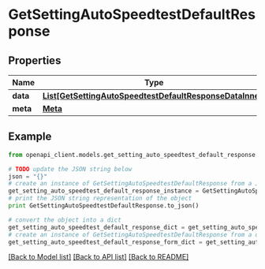 # GetSettingAutoSpeedtestDefaultResponse


## Properties

Name | Type | Description | Notes
------------ | ------------- | ------------- | -------------
**data** | [**List[GetSettingAutoSpeedtestDefaultResponseDataInner]**](GetSettingAutoSpeedtestDefaultResponseDataInner.md) |  | [optional] 
**meta** | [**Meta**](Meta.md) |  | [optional] 

## Example

```python
from openapi_client.models.get_setting_auto_speedtest_default_response import GetSettingAutoSpeedtestDefaultResponse

# TODO update the JSON string below
json = "{}"
# create an instance of GetSettingAutoSpeedtestDefaultResponse from a JSON string
get_setting_auto_speedtest_default_response_instance = GetSettingAutoSpeedtestDefaultResponse.from_json(json)
# print the JSON string representation of the object
print GetSettingAutoSpeedtestDefaultResponse.to_json()

# convert the object into a dict
get_setting_auto_speedtest_default_response_dict = get_setting_auto_speedtest_default_response_instance.to_dict()
# create an instance of GetSettingAutoSpeedtestDefaultResponse from a dict
get_setting_auto_speedtest_default_response_form_dict = get_setting_auto_speedtest_default_response.from_dict(get_setting_auto_speedtest_default_response_dict)
```
[[Back to Model list]](../README.md#documentation-for-models) [[Back to API list]](../README.md#documentation-for-api-endpoints) [[Back to README]](../README.md)


